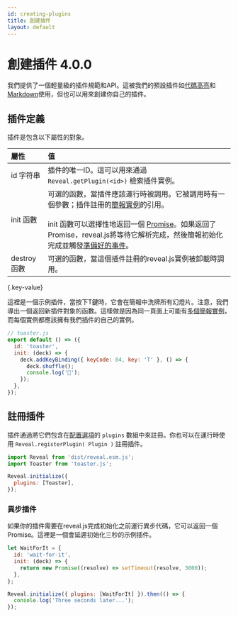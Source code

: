 ```yaml
---
id: creating-plugins
title: 創建插件
layout: default
---
```


# 創建插件 <span class="r-version-badge new">4.0.0</span>

我們提供了一個輕量級的插件規範和API。這被我們的預設插件如[代碼高亮](/code/)和[Markdown](/markdown/)使用，但也可以用來創建你自己的插件。

## 插件定義

插件是包含以下屬性的對象。

| 屬性                                         | 值                                                                                                                                                                                                                                                                                                                                             |
| :------------------------------------------- | :--------------------------------------------------------------------------------------------------------------------------------------------------------------------------------------------------------------------------------------------------------------------------------------------------------------------------------------------- |
| id <span class="r-var-type">字符串</span>    | 插件的唯一ID。這可以用來通過 `Reveal.getPlugin(<id>)` 檢索插件實例。                                                                                                                                                                                                                                                                           |
| init <span class="r-var-type">函數</span>    | 可選的函數，當插件應該運行時被調用。它被調用時有一個參數；插件註冊的[簡報實例](/api/)的引用。<br><br>init 函數可以選擇性地返回一個 [Promise](https://developer.mozilla.org/en-US/docs/Web/JavaScript/Reference/Global_Objects/Promise)。如果返回了Promise，reveal.js將等待它解析完成，然後簡報初始化完成並觸發[準備好的事件](/events/#ready)。 |
| destroy <span class="r-var-type">函數</span> | 可選的函數，當這個插件註冊的reveal.js實例被卸載時調用。                                                                                                                                                                                                                                                                                        |

{.key-value}

這裡是一個示例插件，當按下T鍵時，它會在簡報中洗牌所有幻燈片。注意，我們導出一個返回新插件對象的函數。這樣做是因為同一頁面上可能有[多個簡報實例](/initialization/#multiple-presentations)，而每個實例都應該擁有我們插件的自己的實例。

```js
// toaster.js
export default () => ({
  id: 'toaster',
  init: (deck) => {
    deck.addKeyBinding({ keyCode: 84, key: 'T' }, () => {
      deck.shuffle();
      console.log('🍻');
    });
  },
});
```

## 註冊插件

插件通過將它們包含在[配置選項](/config/)的 `plugins` 數組中來註冊。你也可以在運行時使用 `Reveal.registerPlugin( Plugin )` 註冊插件。

```js
import Reveal from 'dist/reveal.esm.js';
import Toaster from 'toaster.js';

Reveal.initialize({
  plugins: [Toaster],
});
```

### 異步插件

如果你的插件需要在reveal.js完成初始化之前運行異步代碼，它可以返回一個Promise。這裡是一個會延遲初始化三秒的示例插件。

```js
let WaitForIt = {
  id: 'wait-for-it',
  init: (deck) => {
    return new Promise((resolve) => setTimeout(resolve, 3000));
  },
};

Reveal.initialize({ plugins: [WaitForIt] }).then(() => {
  console.log('Three seconds later...');
});
```
